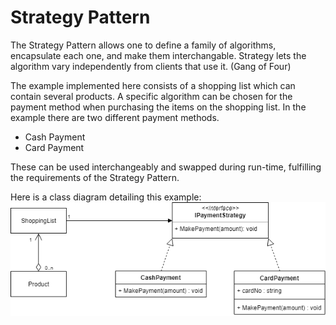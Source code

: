 # Strategy Pattern

The Strategy Pattern allows one to define a family of algorithms, encapsulate each one, and make them interchangable. Strategy lets the algorithm vary independently from clients that use it. (Gang of Four)

The example implemented here consists of a shopping list which can contain several products. A specific algorithm can be chosen for the payment method when purchasing the items on the shopping list. In the example there are two different payment methods.

- Cash Payment
- Card Payment

These can be used interchangeably and swapped during run-time, fulfilling the requirements of the Strategy Pattern.

Here is a class diagram detailing this example:
![](StrategyPattern.png)